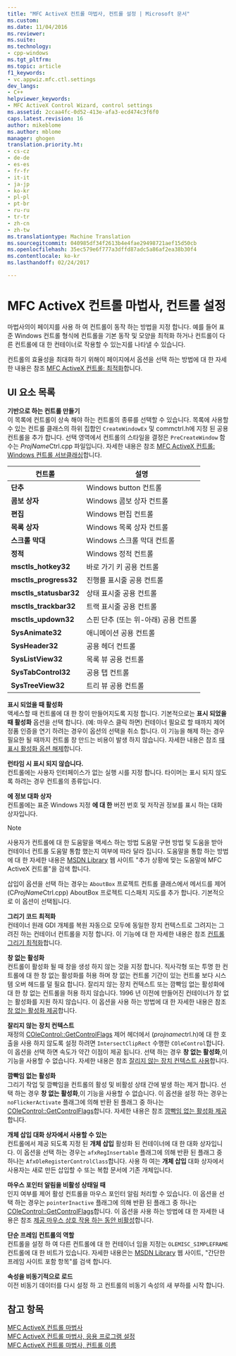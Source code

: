 ```yaml
---
title: "MFC ActiveX 컨트롤 마법사, 컨트롤 설정 | Microsoft 문서"
ms.custom: 
ms.date: 11/04/2016
ms.reviewer: 
ms.suite: 
ms.technology:
- cpp-windows
ms.tgt_pltfrm: 
ms.topic: article
f1_keywords:
- vc.appwiz.mfc.ctl.settings
dev_langs:
- C++
helpviewer_keywords:
- MFC ActiveX Control Wizard, control settings
ms.assetid: 2ccaa4fc-0d52-413e-afa3-ecd474c3f6f0
caps.latest.revision: 16
author: mikeblome
ms.author: mblome
manager: ghogen
translation.priority.ht:
- cs-cz
- de-de
- es-es
- fr-fr
- it-it
- ja-jp
- ko-kr
- pl-pl
- pt-br
- ru-ru
- tr-tr
- zh-cn
- zh-tw
ms.translationtype: Machine Translation
ms.sourcegitcommit: 040985df34f2613b4e4fae29498721aef15d50cb
ms.openlocfilehash: 35ec579e6f777a3dffd87adc5a86af2ea38b30f4
ms.contentlocale: ko-kr
ms.lasthandoff: 02/24/2017

---
```

# <a name="control-settings-mfc-activex-control-wizard"></a>MFC ActiveX 컨트롤 마법사, 컨트롤 설정
마법사의이 페이지를 사용 하 여 컨트롤이 동작 하는 방법을 지정 합니다. 예를 들어 표준 Windows 컨트롤 형식에 컨트롤을 기본 동작 및 모양을 최적화 하거나 컨트롤이 다른 컨트롤에 대 한 컨테이너로 작용할 수 있는지를 나타낼 수 있습니다.  
  
 컨트롤의 효율성을 최대화 하기 위해이 페이지에서 옵션을 선택 하는 방법에 대 한 자세한 내용은 참조 [MFC ActiveX 컨트롤: 최적화](../../mfc/mfc-activex-controls-optimization.md)합니다.  
  
## <a name="uielement-list"></a>UI 요소 목록  
 **기반으로 하는 컨트롤 만들기**  
 이 목록에 컨트롤이 상속 해야 하는 컨트롤의 종류를 선택할 수 있습니다. 목록에 사용할 수 있는 컨트롤 클래스의 하위 집합인 `CreateWindowEx` 및 commctrl.h에 지정 된 공용 컨트롤을 추가 합니다. 선택 영역에서 컨트롤의 스타일을 결정은 `PreCreateWindow` 함수는 *ProjName*Ctrl.cpp 파일입니다. 자세한 내용은 참조 [MFC ActiveX 컨트롤: Windows 컨트롤 서브클래싱](../../mfc/mfc-activex-controls-subclassing-a-windows-control.md)합니다.  
  
|컨트롤|설명|  
|-------------|-----------------|  
|**단추**|Windows button 컨트롤|  
|**콤보 상자**|Windows 콤보 상자 컨트롤|  
|**편집**|Windows 편집 컨트롤|  
|**목록 상자**|Windows 목록 상자 컨트롤|  
|**스크롤 막대**|Windows 스크롤 막대 컨트롤|  
|**정적**|Windows 정적 컨트롤|  
|**msctls_hotkey32**|바로 가기 키 공용 컨트롤|  
|**msctls_progress32**|진행률 표시줄 공용 컨트롤|  
|**msctls_statusbar32**|상태 표시줄 공용 컨트롤|  
|**msctls_trackbar32**|트랙 표시줄 공용 컨트롤|  
|**msctls_updown32**|스핀 단추 (또는 위-아래) 공용 컨트롤|  
|**SysAnimate32**|애니메이션 공용 컨트롤|  
|**SysHeader32**|공용 헤더 컨트롤|  
|**SysListView32**|목록 뷰 공용 컨트롤|  
|**SysTabControl32**|공용 탭 컨트롤|  
|**SysTreeView32**|트리 뷰 공용 컨트롤|  
  
 **표시 되었을 때 활성화**  
 액세스할 때 컨트롤에 대 한 창이 만들어지도록 지정 합니다. 기본적으로는 **표시 되었을 때 활성화** 옵션을 선택 합니다. (예: 마우스 클릭 하면) 컨테이너 필요로 할 때까지 제어 정품 인증을 연기 하려는 경우이 옵션의 선택을 취소 합니다. 이 기능을 해제 하는 경우 필요한 될 때까지 컨트롤 창 만드는 비용이 발생 하지 않습니다. 자세한 내용은 참조 [때 표시 활성화 옵션 해제](../../mfc/turning-off-the-activate-when-visible-option.md)합니다.  
  
 **런타임 시 표시 되지 않습니다.**  
 컨트롤에는 사용자 인터페이스가 없는 실행 시를 지정 합니다. 타이머는 표시 되지 않도록 하려는 경우 컨트롤의 종류입니다.  
  
 **에 정보 대화 상자**  
 컨트롤에는 표준 Windows 지정 **에 대 한** 버전 번호 및 저작권 정보를 표시 하는 대화 상자입니다.  
  
> [!NOTE]
>  사용자가 컨트롤에 대 한 도움말을 액세스 하는 방법 도움말 구현 방법 및 도움을 받아 컨테이너 컨트롤 도움말 통합 했는지 여부에 따라 달라 집니다. 도움말을 통합 하는 방법에 대 한 자세한 내용은 [MSDN Library](http://go.microsoft.com/fwlink/linkid=150542) 웹 사이트 "추가 상황에 맞는 도움말에 MFC ActiveX 컨트롤"을 검색 합니다.  
  
 삽입이 옵션을 선택 하는 경우는 `AboutBox` 프로젝트 컨트롤 클래스에서 메서드를 제어 (C*ProjName*Ctrl.cpp) AboutBox 프로젝트 디스패치 지도를 추가 합니다. 기본적으로 이 옵션이 선택됩니다.  
  
 **그리기 코드 최적화**  
 컨테이너 원래 GDI 개체를 복원 자동으로 모두에 동일한 장치 컨텍스트로 그려지는 그려진 하는 컨테이너 컨트롤을 지정 합니다. 이 기능에 대 한 자세한 내용은 참조 [컨트롤 그리기 최적화](../../mfc/optimizing-control-drawing.md)합니다.  
  
 **창 없는 활성화**  
 컨트롤이 활성화 될 때 창을 생성 하지 않는 것을 지정 합니다. 직사각형 또는 투명 한 컨트롤에 대 한 창 없는 활성화를 허용 하며 창 없는 컨트롤 기간이 있는 컨트롤 보다 시스템 오버 헤드를 덜 필요 합니다. 잘리지 않는 장치 컨텍스트 또는 깜빡임 없는 활성화에 대 한 창 없는 컨트롤을 허용 하지 않습니다. 1996 년 이전에 만들어진 컨테이너가 창 없는 활성화를 지원 하지 않습니다. 이 옵션을 사용 하는 방법에 대 한 자세한 내용은 참조 [창 없는 활성화 제공](../../mfc/providing-windowless-activation.md)합니다.  
  
 **잘리지 않는 장치 컨텍스트**  
 재정의 [COleControl::GetControlFlags](../../mfc/reference/colecontrol-class.md#getcontrolflags) 제어 헤더에서 (*projname*ctrl.h)에 대 한 호출을 사용 하지 않도록 설정 하려면 `IntersectClipRect` 수행한 `COleControl`합니다. 이 옵션을 선택 하면 속도가 약간 이점이 제공 됩니다. 선택 하는 경우 **창 없는 활성화**,이 기능을 사용할 수 없습니다. 자세한 내용은 참조 [잘리지 않는 장치 컨텍스트 사용](../../mfc/using-an-unclipped-device-context.md)합니다.  
  
 **깜빡임 없는 활성화**  
 그리기 작업 및 깜빡임을 컨트롤의 활성 및 비활성 상태 간에 발생 하는 제거 합니다. 선택 하는 경우 **창 없는 활성화**,이 기능을 사용할 수 없습니다. 이 옵션을 설정 하는 경우는 `noFlickerActivate` 플래그에 의해 반환 된 플래그 중 하나는 [COleControl::GetControlFlags](../../mfc/reference/colecontrol-class.md#getcontrolflags)합니다. 자세한 내용은 참조 [깜빡임 없는 활성화 제공](../../mfc/providing-flicker-free-activation.md)합니다.  
  
 **개체 삽입 대화 상자에서 사용할 수 있는**  
 컨트롤에서 제공 되도록 지정 된 **개체 삽입** 활성화 된 컨테이너에 대 한 대화 상자입니다. 이 옵션을 선택 하는 경우는 `afxRegInsertable` 플래그에 의해 반환 된 플래그 중 하나는 `AfxOleRegisterControlClass`합니다. 사용 하 여는 **개체 삽입** 대화 상자에서 사용자는 새로 만든 삽입할 수 또는 복합 문서에 기존 개체입니다.  
  
 **마우스 포인터 알림을 비활성 상태일 때**  
 인지 여부를 제어 활성 컨트롤을 마우스 포인터 알림 처리할 수 있습니다. 이 옵션을 선택 하는 경우는 `pointerInactive` 플래그에 의해 반환 된 플래그 중 하나는 [COleControl::GetControlFlags](../../mfc/reference/colecontrol-class.md#getcontrolflags)합니다. 이 옵션을 사용 하는 방법에 대 한 자세한 내용은 참조 [제공 마우스 상호 작용 하는 동안 비활성](../../mfc/providing-mouse-interaction-while-inactive.md)합니다.  
  
 **단순 프레임 컨트롤의 역할**  
 컨트롤을 설정 하 여 다른 컨트롤에 대 한 컨테이너 임을 지정는 `OLEMISC_SIMPLEFRAME` 컨트롤에 대 한 비트가 있습니다. 자세한 내용은는 [MSDN Library](http://go.microsoft.com/fwlink/linkid=150542) 웹 사이트, "간단한 프레임 사이트 포함 항목"를 검색 합니다.  
  
 **속성을 비동기적으로 로드**  
 이전 비동기 데이터를 다시 설정 하 고 컨트롤의 비동기 속성의 새 부하를 시작 합니다.  
  
## <a name="see-also"></a>참고 항목  
 [MFC ActiveX 컨트롤 마법사](../../mfc/reference/mfc-activex-control-wizard.md)   
 [MFC ActiveX 컨트롤 마법사, 응용 프로그램 설정](../../mfc/reference/application-settings-mfc-activex-control-wizard.md)   
 [MFC ActiveX 컨트롤 마법사, 컨트롤 이름](../../mfc/reference/control-names-mfc-activex-control-wizard.md)


